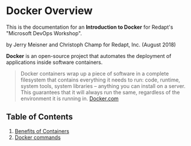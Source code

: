 # Docker Overview
This is the documentation for an **Introduction to Docker** for Redapt's "Microsoft DevOps Workshop".

by Jerry Meisner and Christoph Champ for Redapt, Inc. (August 2018)

**Docker** is an open-source project that automates the deployment of applications inside software containers.
> Docker containers wrap up a piece of software in a complete filesystem that contains everything it needs to run: code, runtime, system tools, system libraries – anything you can install on a server. This guarantees that it will always run the same, regardless of the environment it is running in. [Docker.com](https://www.docker.com/what-docker)

## Table of Contents

1. [Benefits of Containers](01_benefits_of_containers.md)
2. [Docker commands](02_docker_commands.md)
